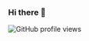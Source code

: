 ### Hi there 👋

![GitHub profile views](https://komarev.com/ghpvc/?username=robert-beckley&color=brightgreen&style=for-the-badge) <!-- *(since 20th Deptember 2022)* -->
